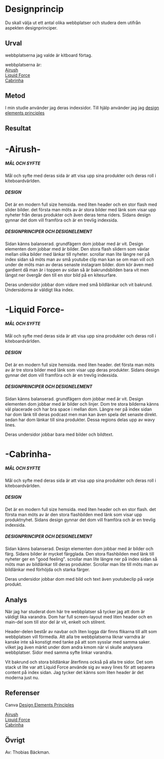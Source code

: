 ---
---
Designprincip
=======================

Du skall välja ut ett antal olika webbplatser och studera dem utifrån aspekten designprinciper.

Urval
-----------------------

webbplatserna jag valde är kitboard förtag.

webbplatserna är:</br>
<a href="https://airush.com/">Airush</a></br>
<a href="http://liquidforcekites.com/">Liquid Force</a></br>
<a href="https://www.cabrinhakites.com/">Cabrinha</a></br>


Metod
-----------------------

I min studie använder jag deras indexsidor. Till hjälp använder jag jag <a href="https://www.canva.com/learn/design-elements-principles/">design elements principles</a></br>

Resultat
-----------------------

<H1>-Airush-</H1>

<H5>MÅL OCH SYFTE</H5>
Mål och syfte med deras sida är att visa upp sina produkter och deras roll i kiteboardvärlden.

<H5>DESIGN</H5>

Det är en modern full size hemsida. med liten header och en stor flash med slider bilder.
det första man möts av är stora bilder med länk som visar upp nyheter från deras produkter och även deras tema riders.
Sidans design gynnar det dom vill framföra och är en trevlig indexsida.

<H5>DESIGNPRINCIPER OCH DESIGNELEMENT</H5>

Sidan känns balanserad. grundfägern dom jobbar med är vit. Design elementen dom jobbar med är bilder. Den stora flash slidern som växlar mellan olika bilder med länkar till nyheter. scrollar man lite längre ner på index sidan så möts man av små youtube clip man kan se om man vill och under de möts man av deras senaste instagram bilder.
dom kör även med gardient då man är i toppen av sidan så är bakrundsbilden bara vit men längst ner övergår den till en stor bild på en kitesurfare.</br>

Deras undersidor jobbar dom vidare med små bildlänkar och vit bakrund. Undersidorna är väldigt lika index.

<H1>-Liquid Force-</H1>

<H5>MÅL OCH SYFTE</H5>
Mål och syfte med deras sida är att visa upp sina produkter och deras roll i kiteboardvärlden.

<H5>DESIGN</H5>
Det är en modern full size hemsida. med liten header.
det första man möts av är tre stora bilder med länk som visar upp deras produkter.
Sidans design gynnar det dom vill framföra och är en trevlig indexsida.


<H5>DESIGNPRINCIPER OCH DESIGNELEMENT</H5>

Sidan känns balanserad. grundfägern dom jobbar med är vit. Design elementen dom jobbar med är bilder och linjer. Dom tre stora bilderna känns väl placerade och har bra space i mellan dom.
Längre ner på index sidan har dom länk till deras podcast men man kan även spela det senaste direkt. sedan har dom länkar till sina produkter. Dessa regions delas upp av wavy lines.</br>

Deras undersidor jobbar bara med bilder och bildtext.

<H1>-Cabrinha-</H1>

<H5>MÅL OCH SYFTE</H5>
Mål och syfte med deras sida är att visa upp sina produkter och deras roll i kiteboardvärlden.

<H5>DESIGN</H5>

Det är en modern full size hemsida. med liten header och en stor flash.
det första man möts av är den stora flashbilden med länk som visar upp produktnyhet.
Sidans design gynnar det dom vill framföra och är en trevlig indexsida.

<H5>DESIGNPRINCIPER OCH DESIGNELEMENT</H5>

Sidan känns balanserad. Design elementen dom jobbar med är bilder och färg. Sidans bilder är mycket färgglada. Den stora flashbilden med länk till nyheter ger en "good feeling". scrollar man lite längre ner på index sidan så möts man av bildlänkar till deras produkter. Scrollar man lite till möts man av bildlänkar med förhöjda och starka färger.</br>

Deras undersidor jobbar dom med bild och text även youtubeclip på varje produkt.


Analys
-----------------------

När jag har studerat dom här tre webbplatser så tycker jag att dom är väldigt lika varandra. Dom har full screen-layout med liten header och en main-del som till stor del är vit, enkelt och stilrent.

Header-delen består av navbar och liten logga där finns flikarna till allt som webbplatsen vill förmedla. Att alla tre webbplatserna liknar varndra är kanske inte så konstigt med tanke på att som sysslar med samma saker. vilket jag även märkt under dom andra kmom när vi skulle analysera webbplatser. Sidor med samma syfte linkar varandra.

Vit bakrund och stora bildlänkar återfinns också på alla tre sidor. Det som stack ut lite var att Liquid Force använde sig av wavy lines för att separera content på index sidan. Jag tycker det känns som liten header är det moderna just nu.

Referenser
-----------------------

Canva <a href="https://www.canva.com/learn/design-elements-principles/">Design Elements Principles</a></br>

<a href="https://airush.com/">Airush</a></br>
<a href="http://liquidforcekites.com/">Liquid Force</a></br>
<a href="https://www.cabrinhakites.com/">Cabrinha</a></br>



Övrigt
-----------------------

Av: Thobias Bäckman.
